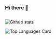 ### Hi there 👋
##




![Github stats](https://github-readme-stats.vercel.app/api?username=heshamouda&include_all_commits=true&theme=radical&show_icons=true)


![Top Languages Card](https://github-readme-stats.vercel.app/api/top-langs/?username=heshamouda&layout=compact&langs_count=8)


